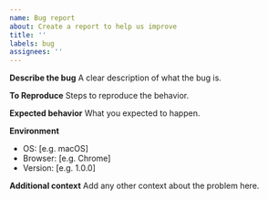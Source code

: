 ```yaml
---
name: Bug report
about: Create a report to help us improve
title: ''
labels: bug
assignees: ''
---
```


**Describe the bug**
A clear description of what the bug is.

**To Reproduce**
Steps to reproduce the behavior.

**Expected behavior**
What you expected to happen.

**Environment**
- OS: [e.g. macOS]
- Browser: [e.g. Chrome]
- Version: [e.g. 1.0.0]

**Additional context**
Add any other context about the problem here.